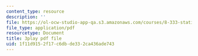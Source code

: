 ```yaml
---
content_type: resource
description: ''
file: https://ol-ocw-studio-app-qa.s3.amazonaws.com/courses/8-333-statistical-mechanics-i-statistical-mechanics-of-particles-fall-2013/1f11d9152f17c6dbde332ca436ade743_tGxUu5BTc.pdf
file_type: application/pdf
resourcetype: Document
title: 3play pdf file
uid: 1f11d915-2f17-c6db-de33-2ca436ade743
---
```

